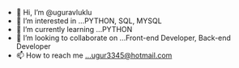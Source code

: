 - 👋 Hi, I’m @uguravluklu
- 👀 I’m interested in ...PYTHON, SQL, MYSQL
- 🌱 I’m currently learning ...PYTHON
- 💞️ I’m looking to collaborate on ...Front-end Developer, Back-end Developer
- 📫 How to reach me ...ugur3345@hotmail.com

<!---
uguravluklu/uguravluklu is a ✨ special ✨ repository because its `README.md` (this file) appears on your GitHub profile.
You can click the Preview link to take a look at your changes.
--->
